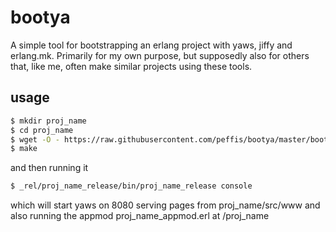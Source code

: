 bootya
======

A simple tool for bootstrapping an erlang project with yaws, jiffy and
erlang.mk. Primarily for my own purpose, but supposedly also for others that,
like me, often make similar projects using these tools. 

usage
-----

``` bash
$ mkdir proj_name
$ cd proj_name
$ wget -O - https://raw.githubusercontent.com/peffis/bootya/master/bootya | sh
$ make
```

and then running it

``` bash
$ _rel/proj_name_release/bin/proj_name_release console
```

which will start yaws on 8080 serving pages from proj_name/src/www and
also running the appmod proj_name_appmod.erl at /proj_name